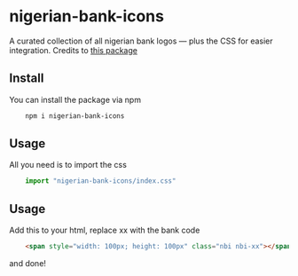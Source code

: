 # nigerian-bank-icons
A curated collection of all nigerian bank logos — plus the CSS for easier integration. Credits to [this package](https://github.com/ichtrojan/nigerian-banks)

## Install
You can install the package via npm

```bash
    npm i nigerian-bank-icons
```

## Usage
All you need is to import the css 

```js
    import "nigerian-bank-icons/index.css"
```

## Usage
Add this to your html, replace xx with the bank code

```html
    <span style="width: 100px; height: 100px" class="nbi nbi-xx"></span>
```

and done!